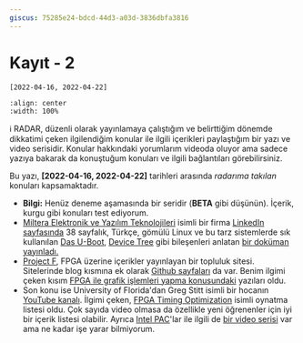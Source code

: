 ```yaml
---
giscus: 75285e24-bdcd-44d3-a03d-3836dbfa3816
---
```


# Kayıt - 2

`[2022-04-16, 2022-04-22]`

```{youtube} Ru1u8Z_ah8M
:align: center
:width: 100%
```

ℹ️ RADAR, düzenli olarak yayınlamaya çalıştığım ve belirttiğim dönemde dikkatimi
çeken ilgilendiğim konular ile ilgili içerikleri paylaştığım bir yazı ve
video serisidir. Konular hakkındaki yorumlarım videoda oluyor ama sadece
yazıya bakarak da konuştuğum konuları ve ilgili bağlantıları görebilirsiniz.

Bu yazı, **[2022-04-16, 2022-04-22]** tarihleri arasında *radarıma takılan*
konuları kapsamaktadır.

- **Bilgi:** Henüz deneme aşamasında bir seridir (**BETA** gibi düşünün).
  İçerik, kurgu gibi konuları test ediyorum.
- [Miltera Elektronik ve Yazılım Teknolojileri](https://miltera.com.tr/) isimli
  bir firma [LinkedIn
  sayfasında](https://www.linkedin.com/company/miltera-technologies/) 38
  sayfalık, Türkçe, gömülü Linux ve bu tarz sistemlerde sık kullanılan [Das
  U-Boot](https://github.com/u-boot/u-boot), [Device
  Tree](https://en.wikipedia.org/wiki/Devicetree) gibi bileşenleri anlatan [bir
  doküman
  yayınladı.](https://www.linkedin.com/posts/miltera-technologies_embedded-linux-activity-6919239115251040256-VGzz)
- [Project F](https://projectf.io/), FPGA üzerine içerikler yayınlayan bir
  topluluk sitesi. Sitelerinde blog kısmına ek olarak [Github
  sayfaları](https://github.com/projf/projf-explore) da var. Benim ilgimi çeken
  kısım [FPGA ile grafik işlemleri yapma
  konusundaki](https://projectf.io/posts/fpga-graphics/) yazıları oldu.
- Son konu ise University of Florida'dan Greg Stitt isimli bir hocanın [YouTube
  kanalı](https://www.youtube.com/channel/UCxWas99LHAJj5Q_lky7D8eg). İlgimi
  çeken, [FPGA Timing
  Optimization](https://www.youtube.com/watch?v=9Ld9Sr_JE9o&list=PLx-Ml26M7ApIfR5VF0B7LKx0NYqMJ7GR4)
  isimli oynatma listesi oldu. Çok sayıda video olmasa da özellikle yeni
  öğrenenler için iyi bir içerik listesi olabilir. Ayrıca [Intel
  PAC](https://www.intel.com/content/www/us/en/products/details/fpga/platforms/pac/arria-10-gx.html)'lar
  ile ilgili de [bir video
  serisi](https://www.youtube.com/watch?v=HatHuLtZ5-0&list=PLx-Ml26M7ApIC7f0YXTIWKO5QxeArzAuy)
  var ama ne kadar işe yarar bilmiyorum.
